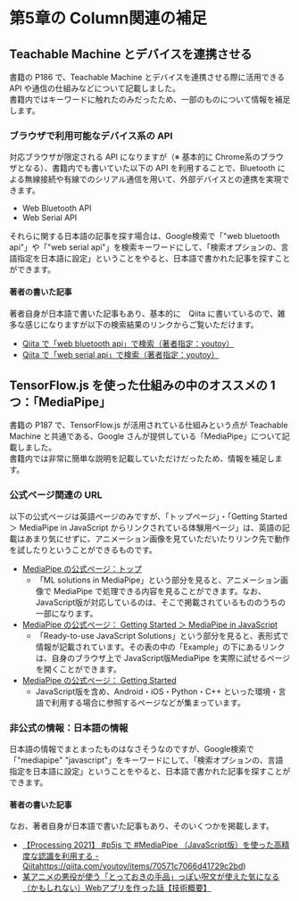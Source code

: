 # 第5章の Column関連の補足
## Teachable Machine とデバイスを連携させる
書籍の P186 で、Teachable Machine とデバイスを連携させる際に活用できる API や通信の仕組みなどについて記載しました。  
書籍内ではキーワードに触れたのみだったため、一部のものについて情報を補足します。

### ブラウザで利用可能なデバイス系の API
対応ブラウザが限定される API になりますが（※ 基本的に Chrome系のブラウザとなる）、書籍内でも書いていた以下の API を利用することで、Bluetooth による無線接続や有線でのシリアル通信を用いて、外部デバイスとの連携を実現できます。

- Web Bluetooth API
- Web Serial API

それらに関する日本語の記事を探す場合は、Google検索で「"web bluetooth api"」や「"web serial api"」を検索キーワードにして、「検索オプションの、言語指定を日本語に設定」ということをやると、日本語で書かれた記事を探すことができます。

#### 著者の書いた記事
著者自身が日本語で書いた記事もあり、基本的に　Qiita に書いているので、雑多な感じになりますが以下の検索結果のリンクからご覧いただけます。

- [Qiita で「web bluetooth api」で検索（著者指定：youtoy）](https://qiita.com/search?sort=&q=web+bluetooth+api+user%3Ayoutoy)
- [Qiita で「web serial api」で検索（著者指定：youtoy）](https://qiita.com/search?q=web+serial+api+user%3Ayoutoy)
## TensorFlow.js を使った仕組みの中のオススメの 1つ：「MediaPipe」
書籍の P187 で、TensorFlow.js が活用されている仕組みという点が Teachable Machine と共通である、Google さんが提供している「MediaPipe」について記載しました。  
書籍内では非常に簡単な説明を記載していただけだったため、情報を補足します。

### 公式ページ関連の URL
以下の公式ページは英語ページのみですが、「トップページ」・「Getting Started ＞ MediaPipe in JavaScript からリンクされている体験用ページ」は、英語の記載はあまり気にせずに、アニメーション画像を見ていただいたりリンク先で動作を試したりということができるものです。

- [MediaPipe の公式ページ：トップ](https://google.github.io/mediapipe/)
   - 「ML solutions in MediaPipe」という部分を見ると、アニメーション画像で MediaPipe で処理できる内容を見ることができます。なお、JavaScript版が対応しているのは、そこで掲載されているもののうちの一部になります。
- [MediaPipe の公式ページ： Getting Started ＞ MediaPipe in JavaScript](https://google.github.io/mediapipe/getting_started/javascript.html)
   - 「Ready-to-use JavaScript Solutions」という部分を見ると、表形式で情報が記載されています。その表の中の「Example」の下にあるリンクは、自身のブラウザ上で JavaScript版MediaPipe を実際に試せるページを開くことができます。
- [MediaPipe の公式ページ： Getting Started](https://google.github.io/mediapipe/getting_started/getting_started.html)
   - JavaScript版を含め、Android・iOS・Python・C++ といった環境・言語で利用する場合に参照するページなどが集まっています。

### 非公式の情報：日本語の情報
日本語の情報でまとまったものはなさそうなのですが、Google検索で「"mediapipe" "javascript"」をキーワードにして、「検索オプションの、言語指定を日本語に設定」ということをやると、日本語で書かれた記事を探すことができます。

#### 著者の書いた記事
なお、著者自身が日本語で書いた記事もあり、そのいくつかを掲載します。

- [【Processing 2021】 #p5js で #MediaPipe （JavaScript版）を使った高精度な認識を利用する - Qiita](
　)https://qiita.com/youtoy/items/70571c7066d41729c2bd)
- [某アニメの悪役が使う「とっておきの手品」っぽい呪文が使えた気になる（かもしれない）Webアプリを作った話【技術概要】](https://zenn.dev/youtoy/articles/8900adadd996caf643a5)
